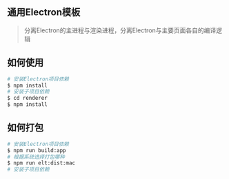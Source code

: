 ## 通用Electron模板
> 分离Electron的主进程与渲染进程，分离Electron与主要页面各自的编译逻辑

## 如何使用
``` bash
# 安装Electron项目依赖
$ npm install 
# 安装子项目依赖
$ cd renderer
$ npm install
```

## 如何打包
``` bash
# 安装Electron项目依赖
$ npm run build:app
# 根据系统选择打包哪种
$ npm run elt:dist:mac   
# 安装子项目依赖
```